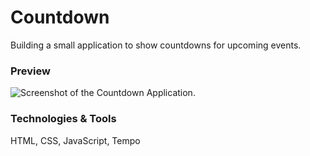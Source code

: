 # Countdown

Building a small application to show countdowns for upcoming events.

### Preview
![Screenshot of the Countdown Application.](https://github.com/nicolasmesser/countdown/blob/main/src/img/countdownScreenshot.png)

### Technologies & Tools
HTML, CSS, JavaScript, Tempo
